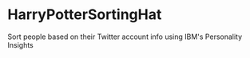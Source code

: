 # HarryPotterSortingHat
Sort people based on their Twitter account info using IBM's Personality Insights
